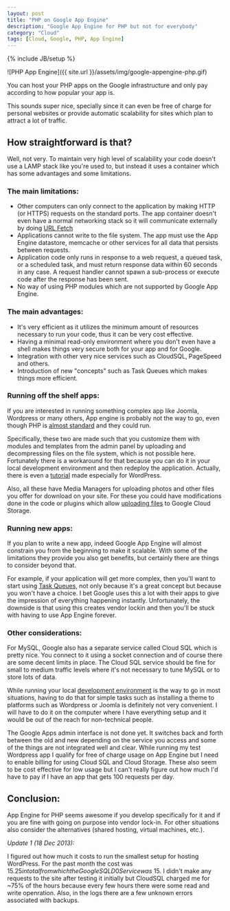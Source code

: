 ```yaml
---
layout: post
title: "PHP on Google App Engine"
description: "Google App Engine for PHP but not for everybody"
category: "Cloud"
tags: [Cloud, Google, PHP, App Engine]
---
```

{% include JB/setup %}

![PHP App Engine]({{ site.url }}/assets/img/google-appengine-php.gif)

You can host your PHP apps on the Google infrastructure and only pay according to how popular your app is.

This sounds super nice, specially since it can even be free of charge for personal websites or provide automatic scalability for sites which plan to attract a lot of traffic.

## How straightforward is that?

Well, not very. To maintain very high level of scalability your code doesn't use a LAMP stack like you're used to, but instead it uses a container which has some advantages and some limitations.

### The main limitations:

+ Other computers can only connect to the application by making HTTP (or HTTPS) requests on the standard ports. The app container doesn't even have a normal networking stack so it will communicate externally by doing [URL Fetch](https://developers.google.com/appengine/docs/php/urlfetch/)
+ Applications cannot write to the file system. The app must use the App Engine datastore, memcache or other services for all data that persists between requests.
+ Application code only runs in response to a web request, a queued task, or a scheduled task, and must return response data within 60 seconds in any case. A request handler cannot spawn a sub-process or execute code after the response has been sent.
+ No way of using PHP modules which are not supported by Google App Engine.

### The main advantages:

+ It's very efficient as it utilizes the minimum amount of resources necessary to run your code, thus it can be very cost effective.
+ Having a minimal read-only environment where you don't even have a shell makes things very secure both for your app and for Google.
+ Integration with other very nice services such as CloudSQL, PageSpeed and others.
+ Introduction of new "concepts" such as Task Queues which makes things more efficient.

### Running off the shelf apps:

If you are interested in running something complex app like Joomla, Wordpress or many others, App engine is probably not the way to go, even though PHP is [almost standard](http://php-minishell.appspot.com/phpinfo) and they could run.

Specifically, these two are made such that you customize them with modules and templates from the admin panel by uploading and decompressing files on the file system, which is not possible here. Fortunately there is a workaround for that because you can do it in your local development environment and then redeploy the application. Actually, there is even a [tutorial](https://developers.google.com/appengine/articles/wordpress) made especially for WordPress.

Also, all these have Media Managers for uploading photos and other files you offer for download on your site. For these you could have modifications done in the code or plugins which allow [uploading files](https://developers.google.com/appengine/docs/php/googlestorage/#writing_to_google_cloud_storage) to Google Cloud Storage.

### Running new apps:

If you plan to write a new app, indeed Google App Engine will almost constrain you from the beginning to make it scalable. With some of the limitations they provide you also get benefits, but certainly there are things to consider beyond that.

For example, if your application will get more complex, then you'll want to start using [Task Queues](https://developers.google.com/appengine/docs/php/taskqueue/), not only because it's a great concept but because you won't have a choice. I bet Google uses this a lot with their apps to give the impression of everything happening instantly. Unfortunately, the downside is that using this creates vendor lockin and then you'll be stuck with having to use App Engine forever.

### Other considerations:

For MySQL, Google also has a separate service called Cloud SQL which is pretty nice. You connect to it using a socket connection and of course there are some decent limits in place. The Cloud SQL service should be fine for small to medium traffic levels where it's not necessary to tune MySQL or to store lots of data.

While running your local [development environment](https://developers.google.com/appengine/docs/php/tools/devserver) is the way to go in most situations, having to do that for simple tasks such as installing a theme to platforms such as Wordpress or Joomla is definitely not very convenient. I will have to do it on the computer where I have everything setup and it would be out of the reach for non-technical people.

The Google Apps admin interface is not done yet. It switches back and forth between the old and new depending on the service you access and some of the things are not integrated well and clear. While running my test Wordpress app I qualify for free of charge usage on App Engine but I need to enable billing for using Cloud SQL and Cloud Storage. These also seem to be cost effective for low usage but I can't really figure out how much I'd have to pay if I have an app that gets 100 requests per day.

## Conclusion:

App Engine for PHP seems awesome if you develop specifically for it and if you are fine with going on purpose into vendor lock-in. For other situations also consider the alternatives (shared hosting, virtual machines, etc.).



*Update 1 (18 Dec 2013):*

I figured out how much it costs to run the smallest setup for hosting WordPress. For the past month the cost was $15.25 in total from which the Google SQL D0 Service was ~$15. I didn't make any requests to the site after testing it initially but CloudSQL charged me for ~75% of the hours because every few hours there were some read and write openration. Also, in the logs there are a few unknown errors associated with backups.
